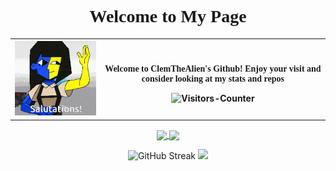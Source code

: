 <head>

<link rel="preconnect" href="https://fonts.googleapis.com">
<link rel="preconnect" href="https://fonts.gstatic.com" crossorigin>
<link href="https://fonts.googleapis.com/css2?family=Fira+Code:wght@300..700&display=swap" rel="stylesheet">

</head>


<center>
<h1 align = "center" style="font-family: Fira Code">Welcome to My Page</h1>

<table>

  <th>
  <img src="./assets/ena_welcome.gif" alt="Ena gif. Watch ENA on youtube:https://www.youtube.com/@JoelG">
  </th>

  <th>
  <p style="font-family: Fira Code">Welcome to ClemTheAlien's Github! Enjoy your visit and consider looking at my stats and repos</p>
    <img src = "https://github-vistors-counter.onrender.com/github?username=ClemTheAlien&style=aura_dark" alt = "Visitors-Counter"/>
  </th>
</table>


<a href="#">
  <img height=200 align="center" src="https://github-readme-stats.vercel.app/api?username=ClemTheAlien&theme=aura_dark&show_icons=true&show=reviews,prs_merged,prs_merged_percentage" />
</a>

<a href="#">
  <img height=200 align="center" src="https://github-readme-stats.vercel.app/api/top-langs?username=ClemTheAlien&layout=compact&langs_count=8&card_width=320&theme=aura_dark" />
</a>

![GitHub Streak](http://github-readme-streak-stats.herokuapp.com?user=ClemTheAlien&theme=aura_dark)
![](https://github-profile-summary-cards.vercel.app/api/cards/profile-details?username=ClemTheAlien&theme=aura_dark)

</center>



